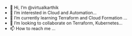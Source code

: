 - 👋 Hi, I’m @virtualkarthik
- 👀 I’m interested in Cloud and Automation...
- 🌱 I’m currently learning Terraform and Cloud Formation ...
- 💞️ I’m looking to collaborate on Terraform, Kubernetes...
- 📫 How to reach me ...

<!---
virtualkarthik/virtualkarthik is a ✨ special ✨ repository because its `README.md` (this file) appears on your GitHub profile.
You can click the Preview link to take a look at your changes.
--->
